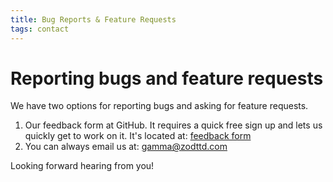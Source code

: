 ```yaml
---
title: Bug Reports & Feature Requests
tags: contact
---
```


# Reporting bugs and feature requests

We have two options for reporting bugs and asking for feature requests.

1. Our feedback form at GitHub. It requires a quick free sign up and lets us quickly get to work on it. It's located at:
[feedback form](https://github.com/zodttd/GammaSupportDocs/issues)
2. You can always email us at:
gamma@zodttd.com

Looking forward hearing from you!
